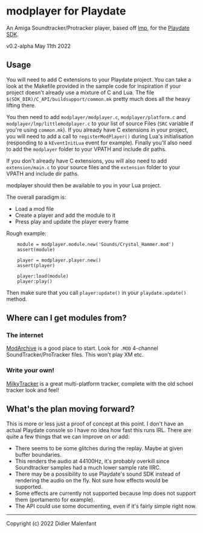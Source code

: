 # modplayer for Playdate

An Amiga Soundtracker/Protracker player, based off [lmp](https://github.com/evansm7/lmp), for the [Playdate SDK](https://play.date/dev/).

v0.2-alpha May 11th 2022


## Usage

You will need to add C extensions to your Playdate project. You can take a look at the Makefile provided in the sample code for inspiration if your project doesn't already use a mixture of C and Lua. The file `$(SDK_DIR)/C_API/buildsupport/common.mk` pretty much does all the heavy lifting there.

You then need to add `modplayer/modplayer.c`, `modplayer/platform.c` and `modplayer/lmp/littlemodplayer.c` to your list of source Files (`SRC` variable if you're using `common.mk`). If you already have C extensions in your project, you will need to add a call to `registerModPlayer()` during Lua's initialisation (responding to a `kEventInitLua` event for example). Finally you'll also need to add the `modplayer` folder to your VPATH and include dir paths.

If you don't already have C extensions, you will also need to add `extension/main.c` to your source files and the `extension` folder to your VPATH and include dir paths.

modplayer should then be available to you in your Lua project.

The overall paradigm is:

 * Load a mod file
 * Create a player and add the module to it
 * Press play and update the player every frame

Rough example:

~~~
	module = modplayer.module.new('Sounds/Crystal_Hammer.mod')
	assert(module)

	player = modplayer.player.new()
	assert(player)
	
	player:load(module)
	player:play()
~~~

Then make sure that you call `player:update()` in your `playdate.update()` method.


## Where can I get modules from?

### The internet

[ModArchive](https://modarchive.org/) is a good place to start.  Look for `.MOD` 4-channel SoundTracker/ProTracker files.  This won't play XM etc.

### Write your own!

[MilkyTracker](https://milkytracker.org) is a great multi-platform tracker, complete with the old school tracker look and feel!


## What's the plan moving forward?

This is more or less just a proof of concept at this point. I don't have an actual Playdate console so I have no idea how fast this runs IRL. There are quite a few things that we can improve on or add:

 * There seems to be some glitches during the replay. Maybe at given buffer boundaries.
 * This renders the audio at 44100Hz, it's probably overkill since Soundtracker samples had a much lower sample rate IIRC.
 * There may be a possibility to use Playdate's sound SDK instead of rendering the audio on the fly. Not sure how effects would be supported.
 * Some effects are currently not supported because lmp does not support them (portamento for example).
 * The API could use some documenting, even if it's fairly simple right now.
 

* * *

Copyright (c) 2022 Didier Malenfant
